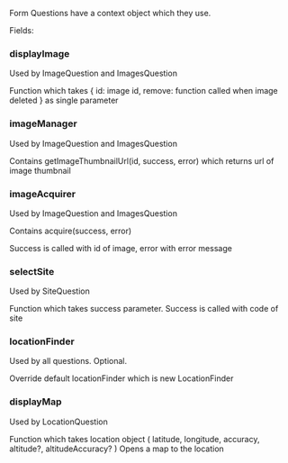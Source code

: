 Form Questions have a context object which they use.

Fields:

### displayImage

Used by ImageQuestion and ImagesQuestion

Function which takes { id: image id, remove: function called when image deleted } as single parameter

### imageManager

Used by ImageQuestion and ImagesQuestion

Contains getImageThumbnailUrl(id, success, error) which returns url of image thumbnail

### imageAcquirer

Used by ImageQuestion and ImagesQuestion

Contains acquire(success, error)

Success is called with id of image, error with error message

### selectSite

Used by SiteQuestion

Function which takes success parameter. Success is called with code of site

### locationFinder

Used by all questions. Optional.

Override default locationFinder which is new LocationFinder

### displayMap

Used by LocationQuestion

Function which takes location object ( latitude, longitude, accuracy, altitude?, altitudeAccuracy? )
Opens a map to the location